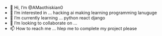 - 👋 Hi, I’m @AMaothiskian0
- 👀 I’m interested in ... hacking ai making learning programming lanuguge
- 🌱 I’m currently learning ... python react django
- 💞️ I’m looking to collaborate on ...
- 📫 How to reach me ... hlep me to complete my project please

<!---
AMaothiskian0/AMaothiskian0 is a ✨ special ✨ repository because its `README.md` (this file) appears on your GitHub profile.
You can click the Preview link to take a look at your changes.
--->
